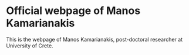 # Official webpage of Manos Kamarianakis
This is the webpage of Manos Kamarianakis, post-doctoral researcher at University of Crete.
